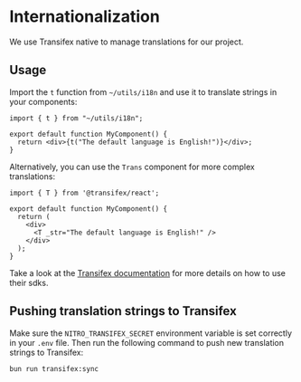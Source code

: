# Internationalization

We use Transifex native to manage translations for our project.

## Usage

Import the `t` function from `~/utils/i18n` and use it to translate strings in your components:

```tsx
import { t } from "~/utils/i18n";

export default function MyComponent() {
  return <div>{t("The default language is English!")}</div>;
}
```

Alternatively, you can use the `Trans` component for more complex translations:

```tsx
import { T } from '@transifex/react';

export default function MyComponent() {
  return (
    <div>
      <T _str="The default language is English!" />
    </div>
  );
}
```

Take a look at the [Transifex documentation](https://docs.transifex.com/) for more details on how to use their sdks.

## Pushing translation strings to Transifex

Make sure the `NITRO_TRANSIFEX_SECRET` environment variable is set correctly in your `.env` file. Then run the following command to push new translation strings to Transifex:

```bash
bun run transifex:sync
```
